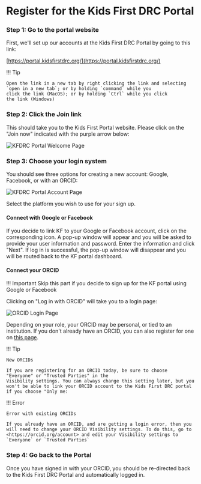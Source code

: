 # Register for the Kids First DRC Portal

### Step 1: Go to the portal website

First, we'll set up our accounts at the Kids First DRC Portal by going
to this link:

[https://portal.kidsfirstdrc.org/](https://portal.kidsfirstdrc.org/)

!!! Tip

    Open the link in a new tab by right clicking the link and selecting
    `open in a new tab`; or by holding `command` while you
    click the link (MacOS); or by holding `Ctrl` while you click
    the link (Windows)


### Step 2: Click the Join link

This should take you to the Kids First Portal website. Please click on
the "Join now" indicated with the purple arrow below:

![KFDRC Portal Welcome Page](../../images/KidsFirstPortal_1.png "KFDRC Portal Welcome Page")

### Step 3: Choose your login system

You should see three options for creating a new account: Google,
Facebook, or with an ORCID:

![KFDRC Portal Account Page](../../images/KidsFirstPortal_2.png "KFDRC Portal Account Page")

Select the platform you wish to use for your sign up.

#### Connect with Google or Facebook

If you decide to link KF to your Google or Facebook account, click on the corresponding icon. A pop-up window will appear and you will be asked to provide your user information and password. Enter the information and click "Next". If log in is successful, the pop-up window will disappear and you will be routed back to the KF portal dashboard.

#### Connect your ORCID

!!! Important
    Skip this part if you decide to sign up for the KF portal using Google or Facebook     

Clicking on "Log in with ORCID" will take you to a login
page:

![ORCID Login Page](../../images/KidsFirstPortal_3.png "ORCID Login Page")

Depending on your role, your ORCID may be personal, or tied to an
institution. If you don't already have an ORCID, you can also register
for one on [this page](https://orcid.org/register).

!!! Tip

    New ORCIDs

    If you are registering for an ORCID today, be sure to choose
    "Everyone" or "Trusted Parties" in the
    Visibility settings. You can always change this setting later, but you
    won't be able to link your ORCID account to the Kids First DRC portal
    if you choose "Only me:

!!! Error

    Error with existing ORCIDs

    If you already have an ORCID, and are getting a login error, then you
    will need to change your ORCID Visibility settings. To do this, go to
    <https://orcid.org/account> and edit your Visibility settings to
    `Everyone` or `Trusted Parties`


### Step 4: Go back to the Portal

Once you have signed in with your ORCID, you should be re-directed back
to the Kids First DRC Portal and automatically logged in.
